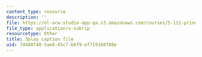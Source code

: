 ```yaml
---
content_type: resource
description: ''
file: https://ol-ocw-studio-app-qa.s3.amazonaws.com/courses/5-111-principles-of-chemical-science-fall-2008/7d488f405ae845c7b6f9ef719168f88e_GOBzZMaiMss.srt
file_type: application/x-subrip
resourcetype: Other
title: 3play caption file
uid: 7d488f40-5ae8-45c7-b6f9-ef719168f88e
---
```

